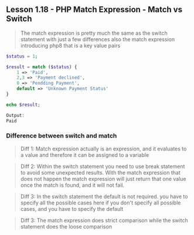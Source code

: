 ## Lesson 1.18 - PHP Match Expression - Match vs Switch

> The match expression is pretty much the same as the switch statement
> with just a few differences also the match expression introducing php8
> that is a key value pairs

```php
$status = 1;

$result = match ($status) {
    1 => 'Paid',
    2,3 => 'Payment declined',
    0 => 'Pendding Payment',
    default => 'Unknown Payment Status'
}

echo $result;

Output:
Paid
```

### Difference between switch and match

> Diff 1: Match expression actually is an expression, and it evaluates to a value
> and therefore it can be assigned to a variable

> Diff 2: Within the switch statement you need to use break statement to avoid some 
> unexpected results. With the match expression that does not happen the match expression
> will just return that one value once the match is found, and it will not fail.

> Diff 3: In the switch statement the default is not required. you have to specify all the
> possible cases here if you don't specify all possible cases, and you have to specify the default

> Diff 3: The match expression does strict comparison while the switch statement does the loose comparison